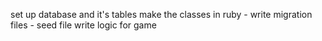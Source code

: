 set up database and it's tables
make the classes in ruby
    - write migration files
    - seed file
write logic for game
